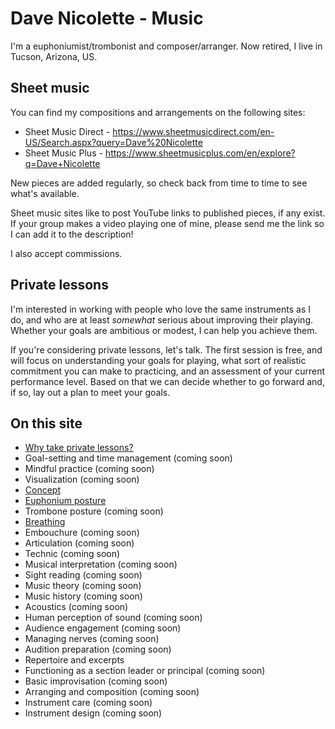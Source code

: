 # Dave Nicolette - Music 

I'm a euphoniumist/trombonist and composer/arranger. Now retired, I live in Tucson, Arizona, US.

## Sheet music 

You can find my compositions and arrangements on the following sites:

- Sheet Music Direct - https://www.sheetmusicdirect.com/en-US/Search.aspx?query=Dave%20Nicolette 
- Sheet Music Plus - https://www.sheetmusicplus.com/en/explore?q=Dave+Nicolette 

New pieces are added regularly, so check back from time to time to see what's available.

Sheet music sites like to post YouTube links to published pieces, if any exist. If your group makes a video playing one of mine, please send me the link so I can add it to the description!

I also accept commissions. 

## Private lessons 

I'm interested in working with people who love the same instruments as I do, and who are at least _somewhat_ serious about improving their playing. Whether your goals are ambitious or modest, I can help you achieve them. 

If you're considering private lessons, let's talk. The first session is free, and will focus on understanding your goals for playing, what sort of realistic commitment you can make to practicing, and an assessment of your current performance level. Based on that we can decide whether to go forward and, if so, lay out a plan to meet your goals. 

## On this site 

- [Why take private lessons?](/why-take-private-lessons.md)
- Goal-setting and time management (coming soon)
- Mindful practice (coming soon) 
- Visualization (coming soon) 
- [Concept](concept.md)
- [Euphonium posture](euphonium-posture.md)
- Trombone posture (coming soon) 
- [Breathing](breathing.md)
- Embouchure (coming soon) 
- Articulation (coming soon) 
- Technic (coming soon) 
- Musical interpretation (coming soon) 
- Sight reading (coming soon) 
- Music theory (coming soon) 
- Music history (coming soon) 
- Acoustics (coming soon) 
- Human perception of sound (coming soon) 
- Audience engagement (coming soon) 
- Managing nerves (coming soon) 
- Audition preparation (coming soon) 
- Repertoire and excerpts 
- Functioning as a section leader or principal (coming soon)
- Basic improvisation (coming soon)
- Arranging and composition (coming soon)
- Instrument care (coming soon)
- Instrument design (coming soon)


